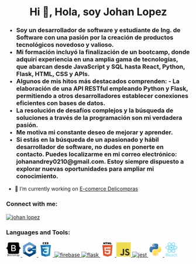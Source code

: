 <h1 align="center">Hi 👋, Hola, soy Johan Lopez</h1>
<h3 align="left"><ul><li>Soy un desarrollador de software y estudiante de Ing. de Software con una pasión por la creación de productos tecnológicos novedoso y valioso.</li>
<li>Mi formación incluyó la finalización de un bootcamp, donde adquirí experiencia en una amplia gama de tecnologías, que abarcan desde JavaScript y SQL hasta React, Python, Flask, HTML, CSS y APIs.</li> <li> Algunos de mis hitos más destacados comprenden: - La elaboración de una API RESTful empleando Python y Flask, permitiendo a otros desarrolladores establecer conexiones eficientes con bases de datos.</li>  <li>La resolución de desafíos complejos y la búsqueda de soluciones a través de la programación son mi verdadera pasión.</li> <li>Me motiva mi constante deseo de mejorar y aprender. </li> <li>Si estás en la búsqueda de un apasionado y hábil desarrollador de software, no dudes en ponerte en contacto. Puedes localizarme en mi correo electrónico: johanandrey0210@gmail.com. Estoy siempre dispuesto a explorar nuevas oportunidades para ampliar mi conocimiento.</li></ul></h3>

- 🔭 I’m currently working on [E-comerce Delicompras](https://github.com/4GeeksAcademy/DeliCompras)

<h3 align="left">Connect with me:</h3>
<p align="left">
<a href="https://www.linkedin.com/in/johan-lopez-172910244/" target="blank"><img align="center" src="https://raw.githubusercontent.com/rahuldkjain/github-profile-readme-generator/master/src/images/icons/Social/linked-in-alt.svg" alt="johan lopez" height="30" width="40" /></a>
</p>

<h3 align="left">Languages and Tools:</h3>
<p align="left"> <a href="https://getbootstrap.com" target="_blank" rel="noreferrer"> <img src="https://raw.githubusercontent.com/devicons/devicon/master/icons/bootstrap/bootstrap-plain-wordmark.svg" alt="bootstrap" width="40" height="40"/> </a> <a href="https://www.w3schools.com/cpp/" target="_blank" rel="noreferrer"> <img src="https://raw.githubusercontent.com/devicons/devicon/master/icons/cplusplus/cplusplus-original.svg" alt="cplusplus" width="40" height="40"/> </a> <a href="https://www.w3schools.com/css/" target="_blank" rel="noreferrer"> <img src="https://raw.githubusercontent.com/devicons/devicon/master/icons/css3/css3-original-wordmark.svg" alt="css3" width="40" height="40"/> </a> <a href="https://firebase.google.com/" target="_blank" rel="noreferrer"> <img src="https://www.vectorlogo.zone/logos/firebase/firebase-icon.svg" alt="firebase" width="40" height="40"/> </a> <a href="https://flask.palletsprojects.com/" target="_blank" rel="noreferrer"> <img src="https://www.vectorlogo.zone/logos/pocoo_flask/pocoo_flask-icon.svg" alt="flask" width="40" height="40"/> </a> <a href="https://www.w3.org/html/" target="_blank" rel="noreferrer"> <img src="https://raw.githubusercontent.com/devicons/devicon/master/icons/html5/html5-original-wordmark.svg" alt="html5" width="40" height="40"/> </a> <a href="https://developer.mozilla.org/en-US/docs/Web/JavaScript" target="_blank" rel="noreferrer"> <img src="https://raw.githubusercontent.com/devicons/devicon/master/icons/javascript/javascript-original.svg" alt="javascript" width="40" height="40"/> </a> <a href="https://jestjs.io" target="_blank" rel="noreferrer"> <img src="https://www.vectorlogo.zone/logos/jestjsio/jestjsio-icon.svg" alt="jest" width="40" height="40"/> </a> <a href="https://www.python.org" target="_blank" rel="noreferrer"> <img src="https://raw.githubusercontent.com/devicons/devicon/master/icons/python/python-original.svg" alt="python" width="40" height="40"/> </a> <a href="https://reactjs.org/" target="_blank" rel="noreferrer"> <img src="https://raw.githubusercontent.com/devicons/devicon/master/icons/react/react-original-wordmark.svg" alt="react" width="40" height="40"/> </a> </p>
